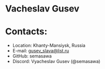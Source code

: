 # Vacheslav Gusev
# Contacts:
* Location: Khanty-Mansiysk, Russia
* E-mail: gusev_slava@list.ru
* GitHub: semasawa
* Discord: Vyacheslav Gusev (@semasawa)